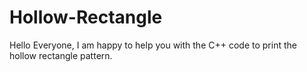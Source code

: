 # Hollow-Rectangle

Hello Everyone, I am happy to help you with the C++ code to print the hollow rectangle pattern.
